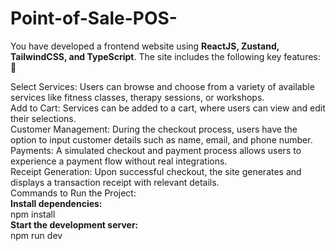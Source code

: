 # Point-of-Sale-POS-
You have developed a frontend website using **ReactJS, Zustand, TailwindCSS, and TypeScript**. The site includes the following key features:🚀

Select Services: Users can browse and choose from a variety of available services like fitness classes, therapy sessions, or workshops.
<br/>
Add to Cart: Services can be added to a cart, where users can view and edit their selections.
<br/>
Customer Management: During the checkout process, users have the option to input customer details such as name, email, and phone number.
<br/>
Payments: A simulated checkout and payment process allows users to experience a payment flow without real integrations.
<br/>
Receipt Generation: Upon successful checkout, the site generates and displays a transaction receipt with relevant details.
<br/>
Commands to Run the Project:
<br/>
**Install dependencies:**
<br/>
npm install
<br/>
**Start the development server:**
<br/>
npm run dev
